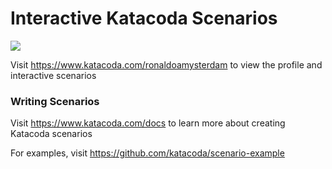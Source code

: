 # Interactive Katacoda Scenarios

[![](http://shields.katacoda.com/katacoda/ronaldoamysterdam/count.svg)](https://www.katacoda.com/ronaldoamysterdam "Get your profile on Katacoda.com")

Visit https://www.katacoda.com/ronaldoamysterdam to view the profile and interactive scenarios

### Writing Scenarios
Visit https://www.katacoda.com/docs to learn more about creating Katacoda scenarios

For examples, visit https://github.com/katacoda/scenario-example
